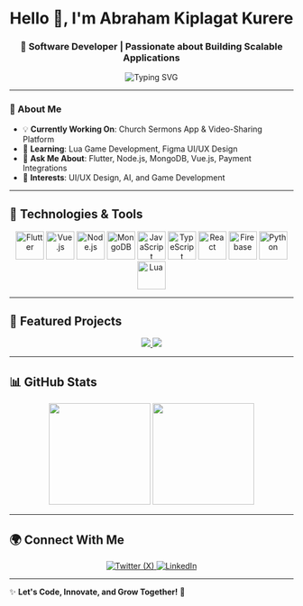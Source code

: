 <h1 align="center">Hello 👋, I'm Abraham Kiplagat Kurere</h1>
<h3 align="center">🚀 Software Developer | Passionate about Building Scalable Applications</h3>

<p align="center">
  <img src="https://readme-typing-svg.herokuapp.com?font=Fira+Code&weight=600&size=20&pause=1000&color=F76C6C&center=true&vCenter=true&width=600&lines=Software+Developer+from+Kenya;10%2B+Years+of+Coding+Experience;Flutter+%7C+Vue.js+%7C+Node.js+%7C+MongoDB;Building+Church+Sermons+and+Video-Sharing+Platforms" alt="Typing SVG">
</p>

---

### 📌 About Me  
- 💡 **Currently Working On**: Church Sermons App & Video-Sharing Platform  
- 🎯 **Learning**: Lua Game Development, Figma UI/UX Design  
- 💬 **Ask Me About**: Flutter, Node.js, MongoDB, Vue.js, Payment Integrations  
- 🎨 **Interests**: UI/UX Design, AI, and Game Development  

---

## 🚀 Technologies & Tools

<p align="center">
  <img src="https://cdn.jsdelivr.net/gh/devicons/devicon/icons/flutter/flutter-original.svg" height="50" alt="Flutter" />
  <img src="https://cdn.jsdelivr.net/gh/devicons/devicon/icons/vuejs/vuejs-original.svg" height="50" alt="Vue.js" />
  <img src="https://cdn.jsdelivr.net/gh/devicons/devicon/icons/nodejs/nodejs-original.svg" height="50" alt="Node.js" />
  <img src="https://cdn.jsdelivr.net/gh/devicons/devicon/icons/mongodb/mongodb-original.svg" height="50" alt="MongoDB" />
  <img src="https://cdn.jsdelivr.net/gh/devicons/devicon/icons/javascript/javascript-original.svg" height="50" alt="JavaScript" />
  <img src="https://cdn.jsdelivr.net/gh/devicons/devicon/icons/typescript/typescript-original.svg" height="50" alt="TypeScript" />
  <img src="https://cdn.jsdelivr.net/gh/devicons/devicon/icons/react/react-original.svg" height="50" alt="React" />
  <img src="https://cdn.jsdelivr.net/gh/devicons/devicon/icons/firebase/firebase-plain.svg" height="50" alt="Firebase" />
  <img src="https://cdn.jsdelivr.net/gh/devicons/devicon/icons/python/python-original.svg" height="50" alt="Python" />
  <img src="https://iconduck.com/icons/27628/lua" height="50" alt="Lua" />
</p>

---

## 🌟 Featured Projects  

<p align="center">
  <a href="https://github.com/AbrahamKiplagat/church-sermons">
    <img src="https://github-readme-stats.vercel.app/api/pin/?username=AbrahamKiplagat&repo=church-sermons&theme=radical">
  </a>
  <a href="https://github.com/AbrahamKiplagat/Hotel">
    <img src="https://github-readme-stats.vercel.app/api/pin/?username=AbrahamKiplagat&repo=Hotel&theme=radical">
  </a>
</p>

---

## 📊 GitHub Stats  

<p align="center">
  <img src="https://github-readme-stats.vercel.app/api?username=AbrahamKiplagat&show_icons=true&theme=radical" height="180px"/>
  <img src="https://github-readme-streak-stats.herokuapp.com/?user=AbrahamKiplagat&theme=radical" height="180px"/>
</p>

---

## 🌍 Connect With Me  

<p align="center">
  <a href="https://x.com/Kiplah718071">
    <img src="https://img.shields.io/badge/X-000000?style=for-the-badge&logo=twitter&logoColor=white" alt="Twitter (X)">
  </a>
  <a href="https://www.linkedin.com/in/abraham-kiplagat-237226241/">
    <img src="https://img.shields.io/badge/LinkedIn-0077B5?style=for-the-badge&logo=linkedin&logoColor=white" alt="LinkedIn">
  </a>
</p>

---

✨ **Let's Code, Innovate, and Grow Together!** 🚀  
